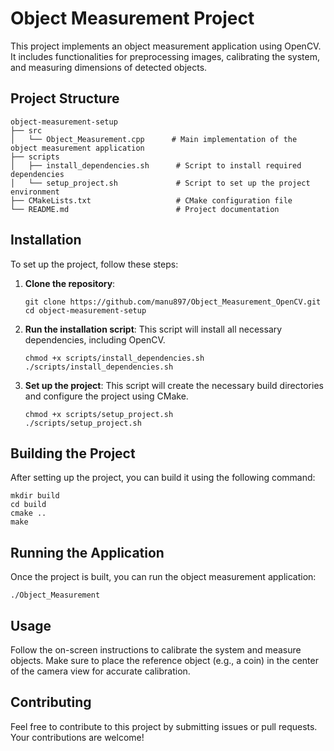 # Object Measurement Project

This project implements an object measurement application using OpenCV. It includes functionalities for preprocessing images, calibrating the system, and measuring dimensions of detected objects.

## Project Structure

```
object-measurement-setup
├── src
│   └── Object_Measurement.cpp      # Main implementation of the object measurement application
├── scripts
│   ├── install_dependencies.sh      # Script to install required dependencies
│   └── setup_project.sh             # Script to set up the project environment
├── CMakeLists.txt                   # CMake configuration file
└── README.md                        # Project documentation
```

## Installation

To set up the project, follow these steps:

1. **Clone the repository**:
   ```
   git clone https://github.com/manu897/Object_Measurement_OpenCV.git
   cd object-measurement-setup
   ```

2. **Run the installation script**:
   This script will install all necessary dependencies, including OpenCV.
   ```
   chmod +x scripts/install_dependencies.sh
   ./scripts/install_dependencies.sh
   ```

3. **Set up the project**:
   This script will create the necessary build directories and configure the project using CMake.
   ```
   chmod +x scripts/setup_project.sh
   ./scripts/setup_project.sh
   ```

## Building the Project

After setting up the project, you can build it using the following command:
```
mkdir build
cd build
cmake ..
make
```

## Running the Application

Once the project is built, you can run the object measurement application:
```
./Object_Measurement
```

## Usage

Follow the on-screen instructions to calibrate the system and measure objects. Make sure to place the reference object (e.g., a coin) in the center of the camera view for accurate calibration.

## Contributing

Feel free to contribute to this project by submitting issues or pull requests. Your contributions are welcome!